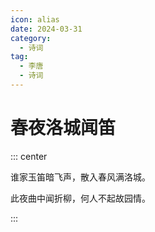 ```yaml
---
icon: alias
date: 2024-03-31
category:
  - 诗词
tag:
  - 李唐
  - 诗词
---
```


# 春夜洛城闻笛

<!-- more -->



::: center 

谁家玉笛暗飞声，散入春风满洛城。

此夜曲中闻折柳，何人不起故园情。

:::